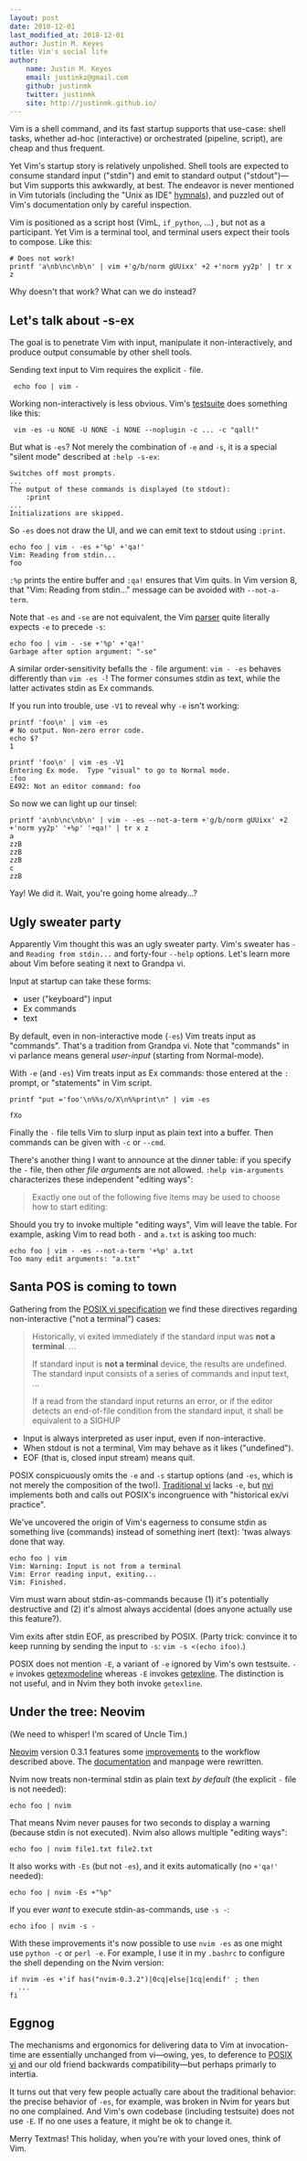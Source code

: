 ```yaml
---
layout: post
date: 2018-12-01
last_modified_at: 2018-12-01
author: Justin M. Keyes
title: Vim's social life
author:
    name: Justin M. Keyes
    email: justinkz@gmail.com
    github: justinmk
    twitter: justinmk
    site: http://justinmk.github.io/
---
```


Vim is a shell command, and its fast startup supports that use-case: shell
tasks, whether ad-hoc (interactive) or orchestrated (pipeline, script), are
cheap and thus frequent.

Yet Vim's startup story is relatively unpolished. Shell tools are expected to
consume standard input ("stdin") and emit to standard output ("stdout")—but
Vim supports this awkwardly, at best. The endeavor is never mentioned in Vim
tutorials (including the "Unix as IDE"
[hymnals](https://news.ycombinator.com/item?id=12653028)), and puzzled out of
Vim's documentation only by careful inspection.

Vim is positioned as a script host (VimL, `if_python`, …) , but not as
a participant. Yet Vim is a terminal tool, and terminal users expect their
tools to compose. Like this:

    # Does not work!
    printf 'a\nb\nc\nb\n' | vim +'g/b/norm gUUixx' +2 +'norm yy2p' | tr x z

Why doesn't that work? What can we do instead?


Let's talk about -s-ex
----------------------

The goal is to penetrate Vim with input, manipulate it non-interactively, and
produce output consumable by other shell tools.

Sending text input to Vim requires the explicit `-` file.

     echo foo | vim -

Working non-interactively is less obvious. Vim's
[testsuite](https://github.com/vim/vim/tree/e751a5f531c1ceb58dacc7c280fdaae0df2c71c7/src/testdir)
does something like this:

     vim -es -u NONE -U NONE -i NONE --noplugin -c ... -c "qall!"

But what is `-es`? Not merely the combination of `-e` and `-s`, it is a special
"silent mode" described at `:help -s-ex`:

    Switches off most prompts.
    ...
    The output of these commands is displayed (to stdout):
        :print
    ...
    Initializations are skipped.

So `-es` does not draw the UI, and we can emit text to stdout using `:print`.

    echo foo | vim - -es +'%p' +'qa!'
    Vim: Reading from stdin...
    foo

`:%p` prints the entire buffer and `:qa!` ensures that Vim quits. In Vim
version 8, that "Vim: Reading from stdin..." message can be avoided with
`--not-a-term`.

Note that `-es` and `-se` are not equivalent, the Vim
[parser](https://github.com/vim/vim/blob/d47d52232bf21036c5c89081458be7eaf2630d24/src/main.c#L2156)
quite literally expects `-e` to precede `-s`:

    echo foo | vim - -se +'%p' +'qa!'
    Garbage after option argument: "-se"

A similar order-sensitivity befalls the `-` file argument: `vim - -es` behaves
differently than `vim -es -`!  The former consumes stdin as text, while the
latter activates stdin as Ex commands.

If you run into trouble, use `-V1` to reveal why `-e` isn't working:

    printf 'foo\n' | vim -es
    # No output. Non-zero error code.
    echo $?
    1

    printf 'foo\n' | vim -es -V1
    Entering Ex mode.  Type "visual" to go to Normal mode.
    :foo
    E492: Not an editor command: foo

So now we can light up our tinsel:

    printf 'a\nb\nc\nb\n' | vim - -es --not-a-term +'g/b/norm gUUixx' +2 +'norm yy2p' '+%p' '+qa!' | tr x z
    a
    zzB
    zzB
    zzB
    c
    zzB

Yay! We did it. Wait, you're going home already...?


Ugly sweater party
------------------

Apparently Vim thought this was an ugly sweater party. Vim's sweater has `-`
and `Reading from stdin...` and forty-four `--help` options. Let's learn more
about Vim before seating it next to Grandpa vi.

Input at startup can take these forms:

- user ("keyboard") input
- Ex commands
- text

By default, even in non-interactive mode (`-es`) Vim treats input as
"commands". That's a tradition from Grandpa vi. Note that "commands" in vi
parlance means general _user-input_ (starting from Normal-mode).

With `-e` (and `-es`) Vim treats input as Ex commands: those entered at the `:`
prompt, or "statements" in Vim script.

    printf "put ='foo'\n%%s/o/X\n%%print\n" | vim -es

    fXo

Finally the `-` file tells Vim to slurp input as plain text into a buffer. Then
commands can be given with `-c` or `--cmd`.

There's another thing I want to announce at the dinner table: if you specify
the `-` file, then other _file arguments_ are not allowed. `:help vim-arguments`
characterizes these independent "editing ways":

> Exactly one out of the following five items may be used to choose how to start editing:

Should you try to invoke multiple "editing ways", Vim will leave the table. For
example, asking Vim to read both `-` and `a.txt` is asking too much:

    echo foo | vim - -es --not-a-term '+%p' a.txt
    Too many edit arguments: "a.txt"


Santa POS is coming to town
---------------------------

Gathering from the
[POSIX vi specification](https://pubs.opengroup.org/onlinepubs/9699919799/utilities/vi.html)
we find these directives regarding non-interactive ("not a terminal") cases:

> Historically, vi exited immediately if the standard input was **not a terminal**. ...
>
> If standard input is **not a terminal** device, the results are undefined. The
> standard input consists of a series of commands and input text, ...
>
> If a read from the standard input returns an error, or if the editor detects
> an end-of-file condition from the standard input, it shall be equivalent to
> a SIGHUP

- Input is always interpreted as user input, even if non-interactive.
- When stdout is not a terminal, Vim may behave as it likes ("undefined").
- EOF (that is, closed input stream) means quit.

POSIX conspicuously omits the `-e` and `-s` startup options (and `-es`,
which is not merely the composition of the two!).
[Traditional vi](http://ex-vi.sourceforge.net/vi.html) lacks `-e`, but
[nvi](https://www.freebsd.org/cgi/man.cgi?query=nvi) implements both and calls
out POSIX's incongruence with "historical ex/vi practice".

We've uncovered the origin of Vim's eagerness to consume stdin as something
live (commands) instead of something inert (text): 'twas always done that way.

    echo foo | vim
    Vim: Warning: Input is not from a terminal
    Vim: Error reading input, exiting...
    Vim: Finished.

Vim must warn about stdin-as-commands because (1) it's potentially destructive
and (2) it's almost always accidental (does anyone actually use this feature?).

Vim exits after stdin EOF, as prescribed by POSIX. (Party trick: convince it to
keep running by sending the input to `-s`: `vim -s <(echo ifoo)`.)

POSIX does not mention `-E`, a variant of `-e` ignored by Vim's own testsuite.
`-e` invokes
[getexmodeline](https://github.com/vim/vim/blob/d47d52232bf21036c5c89081458be7eaf2630d24/src/ex_getln.c#L2731)
whereas `-E` invokes
[getexline](https://github.com/vim/vim/blob/d47d52232bf21036c5c89081458be7eaf2630d24/src/ex_getln.c#L2713).
The distinction is not useful, and in Nvim they both invoke `getexline`.


## Under the tree: Neovim

(We need to whisper! I'm scared of Uncle Tim.)

[Neovim](https://neovim.io/) version 0.3.1 features some
[improvements](https://github.com/neovim/neovim/pull/7679) to the workflow
described above. The [documentation](https://neovim.io/doc/user/starting.html#-es)
and manpage were rewritten.

Nvim now treats non-terminal stdin as plain text _by default_ (the explicit `-`
file is not needed):

    echo foo | nvim

That means Nvim never pauses for two seconds to display a warning (because
stdin is not executed). Nvim also allows multiple "editing ways":

    echo foo | nvim file1.txt file2.txt

It also works with `-Es` (but not `-es`), and it exits automatically (no
`+'qa!'` needed):

    echo foo | nvim -Es +"%p"

If you ever _want_ to execute stdin-as-commands, use `-s -`:

    echo ifoo | nvim -s -

With these improvements it's now possible to use `nvim -es` as one might use
`python -c` or `perl -e`. For example, I use it in my `.bashrc` to configure
the shell depending on the Nvim version:

    if nvim -es +'if has("nvim-0.3.2")|0cq|else|1cq|endif' ; then
      ...
    fi


## Eggnog

The mechanisms and ergonomics for delivering data to Vim at invocation-time are
essentially unchanged from vi—owing, yes, to deference to
[POSIX vi](https://pubs.opengroup.org/onlinepubs/9699919799/utilities/vi.html)
and our old friend backwards compatibility—but perhaps primarly to intertia.

It turns out that very few people actually care about the traditional behavior:
the precise behavior of `-es`, for example, was broken in Nvim for years but no
one complained. And Vim's own codebase (including testsuite) does not use `-E`.
If no one uses a feature, it might be ok to change it.

Merry Textmas! This holiday, when you're with your loved ones, think of Vim.

